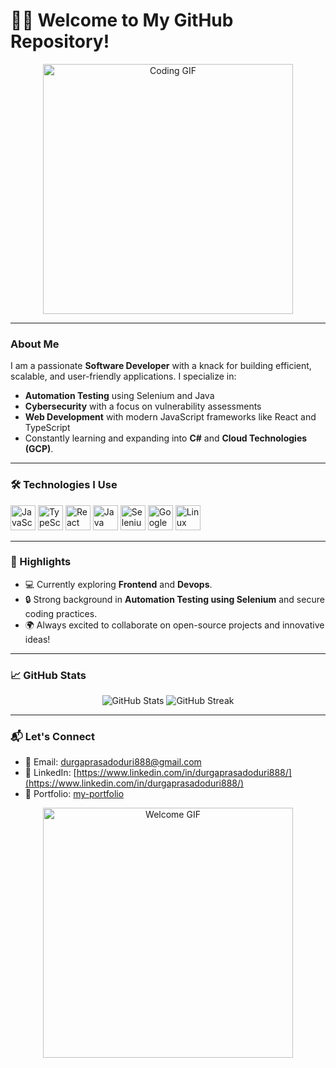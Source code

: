 # 👨‍💻 Welcome to My GitHub Repository!

<div align="center">
  <img src="https://media.giphy.com/media/qgQUggAC3Pfv687qPC/giphy.gif" width="400" alt="Coding GIF"/>
</div>

---

### About Me  
I am a passionate **Software Developer** with a knack for building efficient, scalable, and user-friendly applications. I specialize in:  
- **Automation Testing** using Selenium and Java  
- **Cybersecurity** with a focus on vulnerability assessments  
- **Web Development** with modern JavaScript frameworks like React and TypeScript  
- Constantly learning and expanding into **C#** and **Cloud Technologies (GCP)**.  

---

### 🛠️ Technologies I Use  
<div align="left">
  <img src="https://cdn.jsdelivr.net/gh/devicons/devicon/icons/javascript/javascript-original.svg" height="40" alt="JavaScript" />
  <img src="https://cdn.jsdelivr.net/gh/devicons/devicon/icons/typescript/typescript-original.svg" height="40" alt="TypeScript" />
  <img src="https://cdn.jsdelivr.net/gh/devicons/devicon/icons/react/react-original.svg" height="40" alt="React" />
  <img src="https://cdn.jsdelivr.net/gh/devicons/devicon/icons/java/java-original.svg" height="40" alt="Java" />
  <img src="https://cdn.jsdelivr.net/gh/devicons/devicon/icons/selenium/selenium-original.svg" height="40" alt="Selenium" />
  <img src="https://cdn.jsdelivr.net/gh/devicons/devicon/icons/googlecloud/googlecloud-original.svg" height="40" alt="Google Cloud" />
  <img src="https://cdn.jsdelivr.net/gh/devicons/devicon/icons/linux/linux-original.svg" height="40" alt="Linux" />
</div>

---

### 🌟 Highlights  
- 💻 Currently exploring **Frontend** and **Devops**.  
- 🔒 Strong background in **Automation Testing using Selenium** and secure coding practices.  
- 🌍 Always excited to collaborate on open-source projects and innovative ideas!  

---

### 📈 GitHub Stats  
<div align="center">
  <img src="https://github-readme-stats.vercel.app/api?username=durgaprasad888dp&show_icons=true&theme=radical" alt="GitHub Stats" />
  <img src="https://github-readme-streak-stats.herokuapp.com/?user=durgaprasad888dp&theme=radical" alt="GitHub Streak" />
</div>



---

### 📬 Let's Connect  
- 📧 Email: [durgaprasadoduri888@gmail.com](mailto:your.durgaprasadoduri888@gmail.com)  
- 💼 LinkedIn: [https://www.linkedin.com/in/durgaprasadoduri888/](https://www.linkedin.com/in/durgaprasadoduri888/)  
- 📝 Portfolio: [my-portfolio](https://your-portfolio.com)  

<div align="center">
  <img src="https://media.giphy.com/media/L1R1tvI9svkIWwpVYr/giphy.gif" width="400" alt="Welcome GIF"/>
</div>
